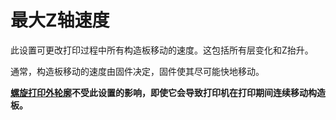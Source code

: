 最大Z轴速度
====
此设置可更改打印过程中所有构造板移动的速度。这包括所有层变化和Z抬升。

通常，构造板移动的速度由固件决定，固件使其尽可能快地移动。

**[螺旋打印外轮廓](../blackmagic/magic_spiralize.md)不受此设置的影响，即使它会导致打印机在打印期间连续移动构造板。**
